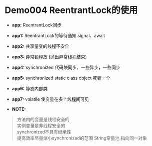 Demo004 ReentrantLock的使用
========
* **app:** ReentrantLock同步
* **app1:** ReentrantLock的等待通知 signal、await
* **app2:** 共享量变的线程不安全
* **app3:** 异常锁释放 (抛出异常线程结束)
* **app4:** synchronized 代码块同步，一些异步，一些同步
* **app5:** synchronized static  class  object  死锁一个
* **app6:** 静态内部类
* **app7:** volatile 使变量在多个线程间可见


* **NOTE:** 
> 方法内的变量是线程安全的  
> 实例变量是非线程安全的  
> synchronized不具有继承性  
> 提高效率尽量缩小synchronized的范围 
> String常量池,指向同一对象

